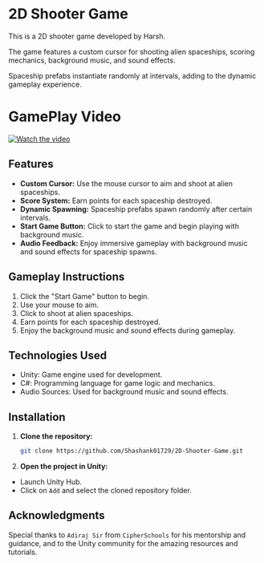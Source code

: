 # 2D Shooter Game

This is a 2D shooter game developed by Harsh. 

The game features a custom cursor for shooting alien spaceships, scoring mechanics, background music, and sound effects. 

Spaceship prefabs instantiate randomly at intervals, adding to the dynamic gameplay experience.

# GamePlay Video

[![Watch the video](https://img.youtube.com/vi/nUGafyNNNFs/maxresdefault.jpg)](https://www.youtube.com/watch?v=nUGafyNNNFs)


## Features
- **Custom Cursor:** Use the mouse cursor to aim and shoot at alien spaceships.
- **Score System:** Earn points for each spaceship destroyed.
- **Dynamic Spawning:** Spaceship prefabs spawn randomly after certain intervals.
- **Start Game Button:** Click to start the game and begin playing with background music.
- **Audio Feedback:** Enjoy immersive gameplay with background music and sound effects for spaceship spawns.

## Gameplay Instructions
1. Click the "Start Game" button to begin.
2. Use your mouse to aim.
3. Click to shoot at alien spaceships.
4. Earn points for each spaceship destroyed.
5. Enjoy the background music and sound effects during gameplay.

## Technologies Used
- Unity: Game engine used for development.
- C#: Programming language for game logic and mechanics.
- Audio Sources: Used for background music and sound effects.


## Installation

1. **Clone the repository:**
   ```bash
   git clone https://github.com/Shashank01729/2D-Shooter-Game.git
   ```
2. **Open the project in Unity:**

- Launch Unity Hub.
- Click on `Add` and select the cloned repository folder.


## Acknowledgments

Special thanks to `Adiraj Sir` from `CipherSchools` for his mentorship and guidance, and to the Unity community for the amazing resources and tutorials.
#


